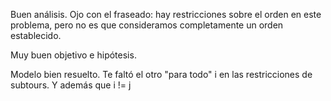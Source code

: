 Buen análisis. Ojo con el fraseado: hay restricciones sobre el orden en este problema, pero no es que consideramos completamente un orden establecido.

Muy buen objetivo e hipótesis.

Modelo bien resuelto. Te faltó el otro "para todo" i en las restricciones de subtours. Y además que i != j